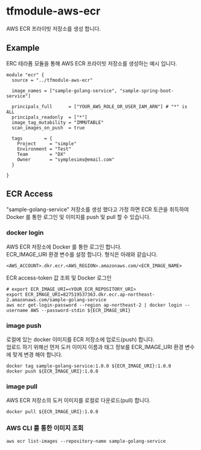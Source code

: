 # tfmodule-aws-ecr
AWS ECR 프라이빗 저장소를 생성 합니다.

## Example
ERC 테라폼 모듈을 통해 AWS ECR 프라이빗 저장소를 생성하는 예시 입니다.

```
module "ecr" {
  source = "../tfmodule-aws-ecr"
  
  image_names = ["sample-golang-service", "sample-spring-boot-service"]
  
  principals_full      = ["YOUR_AWS_ROLE_OR_USER_IAM_ARN"] # "*" is ALL
  principals_readonly  = ["*"]
  image_tag_mutability = "IMMUTABLE"
  scan_images_on_push  = true
  
  tags        = {
    Project     = "simple"
    Environment = "Test"
    Team        = "DX"
    Owner       = "symplesims@email.com"
  }
  
}
```

## ECR Access 
"sample-golang-service" 저장소를 생성 했다고 가정 하면 ECR 토큰을 취득하여 Docker 를 통한 로그인 및 이미지를 push 및 pull 할 수 있습니다. 

### docker login
AWS ECR 저장소에 Docker 를 통한 로그인 합니다.  
ECR_IMAGE_URI 환경 변수를 설정 합니다. 형식은 아래와 같습니다.
```
<AWS_ACCOUNT>.dkr.ecr.<AWS_REGION>.amazonaws.com/<ECR_IMAGE_NAME>
```

ECR access-token 값 조회 및 Docker 로그인
```
# export ECR_IMAGE_URI=<YOUR_ECR_REPOSITORY_URI>
export ECR_IMAGE_URI=827519537363.dkr.ecr.ap-northeast-2.amazonaws.com/sample-golang-service
aws ecr get-login-password --region ap-northeast-2 | docker login --username AWS --password-stdin ${ECR_IMAGE_URI}
```

### image push  
로컬에 있는 docker 이미지를 ECR 저장소에 업로드(push) 합니다.  
업로드 하기 위해선 먼저 도커 이미지 이름과 태그 정보를 ECR_IMAGE_URI 환경 변수에 맞게 변경 해야 합니다. 
```
docker tag sample-golang-service:1.0.0 ${ECR_IMAGE_URI}:1.0.0
docker push ${ECR_IMAGE_URI}:1.0.0
```

### image pull  
AWS ECR 저장소의 도커 이미지를 로컬로 다운로드(pull) 합니다.  
```
docker pull ${ECR_IMAGE_URI}:1.0.0
```

### AWS CLI 를 통한 이미지 조회

```
aws ecr list-images --repository-name sample-golang-service
```

